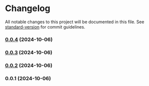 # Changelog

All notable changes to this project will be documented in this file. See [standard-version](https://github.com/conventional-changelog/standard-version) for commit guidelines.

### [0.0.4](https://github.com/Mustafa1121/demo/compare/v0.0.3...v0.0.4) (2024-10-06)

### [0.0.3](https://github.com/Mustafa1121/demo/compare/v0.0.2...v0.0.3) (2024-10-06)

### [0.0.2](https://github.com/Mustafa1121/demo/compare/v0.0.1...v0.0.2) (2024-10-06)

### 0.0.1 (2024-10-06)
